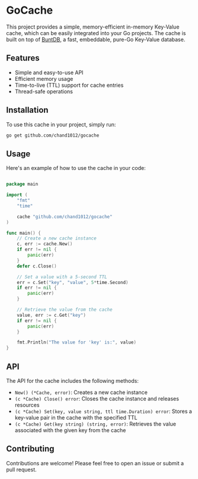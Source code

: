 # GoCache

This project provides a simple, memory-efficient in-memory Key-Value cache, which can be easily integrated into your Go projects. The cache is built on top of [BuntDB](https://github.com/tidwall/buntdb), a fast, embeddable, pure-Go Key-Value database.

## Features

* Simple and easy-to-use API
* Efficient memory usage
* Time-to-live (TTL) support for cache entries
* Thread-safe operations

## Installation

To use this cache in your project, simply run:

```sh
go get github.com/chand1012/gocache
```

## Usage

Here's an example of how to use the cache in your code:

```go

package main

import (
	"fmt"
	"time"

	cache "github.com/chand1012/gocache"
)

func main() {
	// Create a new cache instance
	c, err := cache.New()
	if err != nil {
		panic(err)
	}
	defer c.Close()

	// Set a value with a 5-second TTL
	err = c.Set("key", "value", 5*time.Second)
	if err != nil {
		panic(err)
	}

	// Retrieve the value from the cache
	value, err := c.Get("key")
	if err != nil {
		panic(err)
	}

	fmt.Println("The value for 'key' is:", value)
}
```

## API

The API for the cache includes the following methods:

* `New() (*Cache, error)`: Creates a new cache instance
* `(c *Cache) Close() error`: Closes the cache instance and releases resources
* `(c *Cache) Set(key, value string, ttl time.Duration) error`: Stores a key-value pair in the cache with the specified TTL
* `(c *Cache) Get(key string) (string, error)`: Retrieves the value associated with the given key from the cache

## Contributing

Contributions are welcome! Please feel free to open an issue or submit a pull request.
